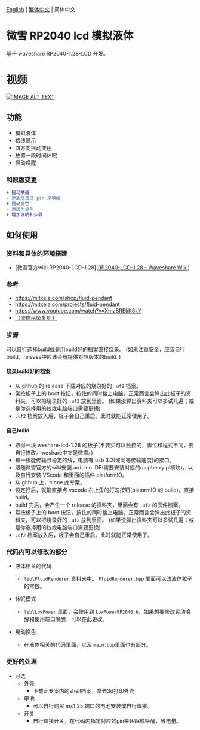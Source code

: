 [English](README.md) | [繁体中文](README_TCH.md) | 简体中文

# 微雪 RP2040 lcd 模拟液体

基于 waveshare RP2040-1.28-LCD 开发。

# 视频
[![IMAGE ALT TEXT](http://img.youtube.com/vi/fz67tiyyCQg/0.jpg)](https://www.youtube.com/watch?v=fz67tiyyCQg "Shake change color")

## 功能

* 模拟液体
* 格线显示
* 四方向摇动变色
* 放置一段时间休眠
* 摇动唤醒

### 和原版变更

```diff
+ 摇动唤醒
- 原版是透过 pin 来唤醒
+ 摇动变色
- 原版为单色
+ 增加说明和步骤
```

## 如何使用

### 资料和具体的环境搭建

* [微雪官方wiki RP2040-LCD-1.28]([RP2040-LCD-1.28 - Waveshare Wiki](https://www.waveshare.net/wiki/RP2040-LCD-1.28))

### 参考

* https://mitxela.com/shop/fluid-pendant
* https://mitxela.com/projects/fluid-pendant
* https://www.youtube.com/watch?v=XmzBREkK8kY
* [【流体吊坠复刻】]( https://www.bilibili.com/video/BV1PA4ZzDEAu)

### 步骤

可以自行选择build或是用build好的档案直接烧录。 (如果注重安全，应该自行build，release中应该会有提供对应版本的build。)

#### 烧录build好的档案

* 从 github 的 release 下载对应的烧录好的 `.uf2` 档案。
* 常按板子上的 boot 按钮，按住的同时接上电脑。正常而言会弹出此板子的资料夹，可以把烧录好的 `.uf2` 放到里面。 (如果没弹出资料夹可以多试几遍；或是你选择用的线或电脑端口需要更换)
* `.uf2` 档案放入后，板子会自己重启。此时就能正常使用了。

#### 自己build

* 取得一块 weshare-lcd-1.28 的板子(不要买可以触控的，脚位和程式不同，要自行修改。weshare中文是微雪。)
* 有一根能传输且稳定的线，电脑有 usb 3.2(或同等传输速度)的接口。
* 跟随微雪官方的wiki安装 arduino IDE(需要安装对应的raspberry pi模块)，以及自行安装 VScode 和里面的插件 platformIO。
* 从 github 上，clone 此专案。
* 设定好后，就能直接点 vscode 右上角的打勾按钮(platormIO 的 build)，直接 build。
* build 完后，会产生一个 release 的资料夹，里面会有 `.uf2` 的固件档案。
* 常按板子上的 boot 按钮，按住的同时接上电脑。正常而言会弹出此板子的资料夹，可以把烧录好的 `.uf2` 放到里面。 (如果没弹出资料夹可以多试几遍；或是你选择用的线或电脑端口需要更换)
* `.uf2` 档案放入后，板子会自己重启。此时就能正常使用了。

### 代码内可以修改的部分

* 液体相关的代码
  * `lib\FluidRenderer` 资料夹中。 `FluidRenderer.hpp` 里面可以改液体粒子的常数。

* 休眠模式
  * `lib\LowPower` 里面，会使用到 `LowPowerRP2040.h`，如果想要修改晃动唤醒和使用端口唤醒，可以在此更改。

* 晃动换色
  * 在液体相关的代码里面，以及 `main.cpp`里面也有部分。

###  更好的处理

* 可选
  * 外壳
    * 下载此专案内的shell档案，拿去3d打印外壳
  * 电池
    * 可以自行购买 mx1.25 端口的电池安装或自行焊接。 
  * 开关
    * 自行焊接开关，在代码内指定对应的pin来休眠或唤醒，省电量。